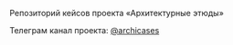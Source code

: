 Репозиторий кейсов проекта «Архитектурные этюды»

Телеграм канал проекта: [@archicases](https://t.me/archicases)

